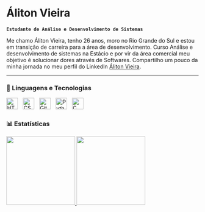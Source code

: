 # Áliton Vieira

**`Estudante de Análise e Desenvolvimento de Sistemas`**

Me chamo Áliton Vieira, tenho 26 anos, moro no Rio Grande do Sul e estou em transição de carreira para a área de desenvolvimento. Curso Análise e desenvolvimento de sistemas na Estácio e por vir da área comercial meu objetivo é solucionar dores através de Softwares. Compartilho um pouco da minha jornada no meu perfil do LinkedIn [Áliton Vieira](https://www.linkedin.com/in/aliton-vieira).

---

### 🤖 Linguagens e Tecnologias

<img 
    align="left" 
    alt="HTML"
    title="HTML" 
    width="30px" 
    style="padding-right: 10px;" 
    src="https://cdn.jsdelivr.net/gh/devicons/devicon@latest/icons/html5/html5-original.svg" 
/>
<img 
    align="left" 
    alt="CSS" 
    title="CSS"
    width="30px" 
    style="padding-right: 10px;" 
    src="https://cdn.jsdelivr.net/gh/devicons/devicon@latest/icons/css3/css3-original.svg" 
/>
<img 
    align="left" 
    alt="Git" 
    title="Git"
    width="30px" 
    style="padding-right: 10px;" 
    src="https://cdn.jsdelivr.net/gh/devicons/devicon@latest/icons/git/git-original.svg" 
/>
<img 
    align="left" 
    alt="Python" 
    title="Python"
    width="30px" 
    style="padding-right: 10px;" 
    src="https://cdn.jsdelivr.net/gh/devicons/devicon@latest/icons/python/python-original.svg" 
/>
<img
    align="left"
    alt="C"
    title="C"
    width="30px"
    style="padding-rigth: 10px;"
    src="https://cdn.jsdelivr.net/gh/devicons/devicon@latest/icons/c/c-original.svg"
  />
          

<br/>
<br/>

### 📊 Estatísticas

<div>
    <a href="https://github.com/AlitonVieira">
    <img height="180em" src="https://github-readme-stats.vercel.app/api?username=AlitonVieira&show_icons=true&theme=ayu-mirage&include_all_comits=true&count_private=true"/>
    <img height="180em" src="https://github-readme-stats.vercel.app/api/top-langs/?username=AlitonVieira&layout=compact&langs_count=16&theme=ayu-mirage"/> 
</div>



